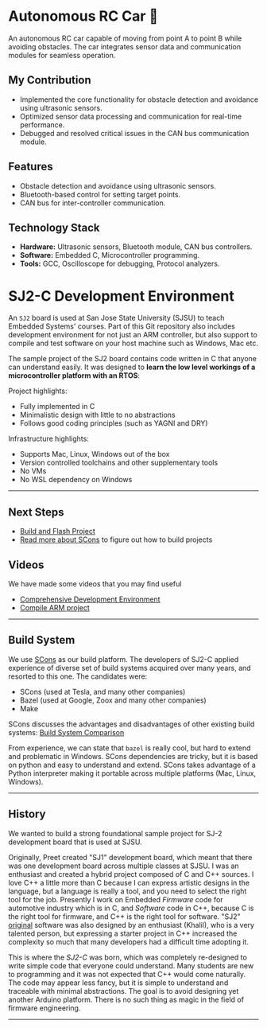 # Autonomous RC Car 🚗

An autonomous RC car capable of moving from point A to point B while avoiding obstacles. The car integrates sensor data and communication modules for seamless operation.

## My Contribution
- Implemented the core functionality for obstacle detection and avoidance using ultrasonic sensors.
- Optimized sensor data processing and communication for real-time performance.
- Debugged and resolved critical issues in the CAN bus communication module.

## Features
- Obstacle detection and avoidance using ultrasonic sensors.
- Bluetooth-based control for setting target points.
- CAN bus for inter-controller communication.

## Technology Stack
- **Hardware:** Ultrasonic sensors, Bluetooth module, CAN bus controllers.
- **Software:** Embedded C, Microcontroller programming.
- **Tools:** GCC, Oscilloscope for debugging, Protocol analyzers.


# SJ2-C Development Environment

An `SJ2` board is used at San Jose State University (SJSU) to teach Embedded Systems' courses. Part of this Git repository also includes development environment for not just an ARM controller, but also support to compile and test software on your host machine such as Windows, Mac etc.

The sample project of the SJ2 board contains code written in C that anyone can understand easily. It was designed to **learn the low level workings of a microcontroller platform with an RTOS**:

Project highlights:

- Fully implemented in C
- Minimalistic design with little to no abstractions
- Follows good coding principles (such as YAGNI and DRY)

Infrastructure highlights:

- Supports Mac, Linux, Windows out of the box
- Version controlled toolchains and other supplementary tools
- No VMs
- No WSL dependency on Windows

----

## Next Steps

- [Build and Flash Project](README-GETTING-STARTED.md) 
- [Read more about SCons](README-SCons.md) to figure out how to build projects

## Videos

We have made some videos that you may find useful

- [Comprehensive Development Environment](https://www.youtube.com/watch?v=EbiCummaIM0)
- [Compile ARM project](https://www.youtube.com/watch?v=--AL0VKzvU8)

----

## Build System

We use [SCons](https://scons.org/) as our build platform. The developers of SJ2-C applied experience of diverse set of build systems acquired over many years, and resorted to this one. The candidates were:

- SCons (used at Tesla, and many other companies)
- Bazel (used at Google, Zoox and many other companies)
- Make

SCons discusses the advantages and disadvantages of other existing build systems: [Build System Comparison](https://github.com/SCons/scons/wiki/sconsvsotherbuildtools)

From experience, we can state that `bazel` is really cool, but hard to extend and problematic in Windows. SCons dependencies are tricky, but it is based on python and easy to understand and extend. SCons takes advantage of a Python interpreter making it portable across multiple platforms (Mac, Linux, Windows).

----

## History

We wanted to build a strong foundational sample project for SJ-2 development board that is used at SJSU.

Originally, Preet created "SJ1" development board, which meant that there was one development board across multiple classes at SJSU. I was an enthusiast and created a hybrid project composed of C and C++ sources. I love C++ a little more than C because I can express artistic designs in the language, but a language is really a tool, and you need to select the right tool for the job. Presently I work on Embedded *Firmware* code for automotive industry which is in C, and *Software* code in C++, because C is the right tool for firmware, and C++ is the right tool for software. "SJ2" [original](https://github.com/kammce/SJSU-Dev2) software was also designed by an enthusiast (Khalil), who is a very talented person, but expressing a starter project in C++ increased the complexity so much that many developers had a difficult time adopting it.

This is where the *SJ2-C* was born, which was completely re-designed to write simple code that everyone could understand. Many students are new to programming and it was not expected that C++ would come naturally. The code may appear less fancy, but it is simple to understand and traceable with minimal abstractions. The goal is to avoid designing yet another Arduino platform. There is no such thing as magic in the field of firmware engineering.

----
